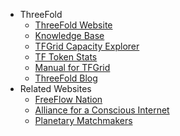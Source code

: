 - ThreeFold
  - [ThreeFold Website](https://new.threefold.io)
  - [Knowledge Base](https://new.threefold.io/info/threefold)
  - [TFGrid Capacity Explorer](https://explorer.grid.tf/)
  - [TF Token Stats](https://tokenstats.threefoldtoken.com/)
  - [Manual for TFGrid](https://new.threefold.io/info/sdk)
  - [ThreeFold Blog](https://new.threefold.io/farming/blog)
- Related Websites
  - [FreeFlow Nation](http://www.freeflownation.org/)
  - [Alliance for a Conscious Internet](http://consciousinternet.org//)
  - [Planetary Matchmakers](https://www.freeflowmatchmakers.com/)

